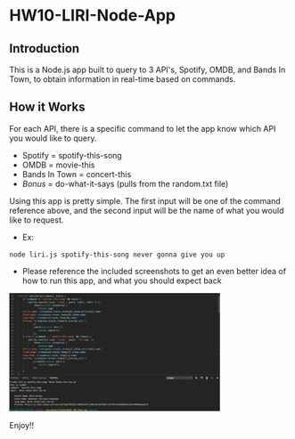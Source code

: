 # HW10-LIRI-Node-App

## Introduction

This is a Node.js app built to query to 3 API's, Spotify, OMDB, and Bands In Town, to obtain information in real-time based on commands.

## How it Works

For each API, there is a specific command to let the app know which API you would like to query.

* Spotify = spotify-this-song
* OMDB = movie-this
* Bands In Town = concert-this
* _Bonus_ = do-what-it-says (pulls from the random.txt file)

Using this app is pretty simple. The first input will be one of the command reference above, and the second input will be the name of what you would like to request. 
* Ex: 
```
node liri.js spotify-this-song never gonna give you up
```
* Please reference the included screenshots to get an even better idea of how to run this app, and what you should expect back

<img src="ScreenShots\spotify-this-song demo with input.png" width="75%" height="50%">

Enjoy!!


